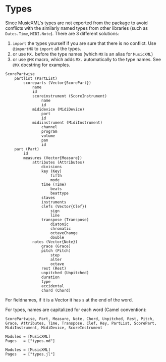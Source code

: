 # Types 

Since MusicXML's types are not exported from the package to avoid conflicts with the similarly named types from other libraries (such as `Dates.Time`, `MIDI.Note`). There are 3 different solutions:
1) `import` the types yourself if you are sure that there is no conflict. Use `@importMX` to `import` all the types.
2) or use `MX.` before the type names (which `MX` is an alias for `MusicXML`)
3) or use `@MX` macro, which adds `MX.` automatically to the type names. See `@MX` docstring for examples.

```
ScorePartwise
	partlist (PartList)
		scoreparts (Vector{ScorePart})
			name
			id
			scoreinstrument (ScoreInstrument)
				name
				id
			mididevice (MidiDevice)
				port
				id
			midiinstrument (MidiInstrument)
				channel
				program
				volume
				pan
				id
	part (Part)
		id
		measures (Vector{Measure})
			attributes (Attributes)
				divisions
				key (Key)
					fifth
					mode
				time (Time)
					beats
					beattype
				staves
				instruments
				clefs (Vector{Clef})
					sign
					line
				transpose (Transpose)
					diatonic
					chromatic
					octaveChange
					double
			notes (Vector{Note})
				grace (Grace)
				pitch (Pitch)
					step
					alter
					octave
				rest (Rest)
				unpitched (Unpitched)
				duration
				type
				accidental
				chord (Chord)
```

For fieldnames, if it is a Vector it has `s` at the end of the word.

For types, names are capitalized for each word (Camel convention):
```
ScorePartwise, Part, Measure, Note, Chord, Unpitched, Rest, Pitch, Grace, Attributes, Time, Transpose, Clef, Key, PartList, ScorePart, MidiInstrument, MidiDevice, ScoreInstrument
```

```@index
Modules = [MusicXML]
Pages   = ["types.md"]
```

```@autodocs
Modules = [MusicXML]
Pages   = ["types.jl"]
```
